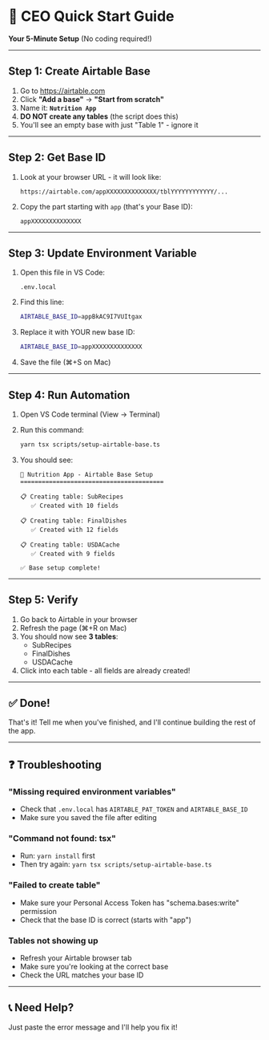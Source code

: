 # 🚀 CEO Quick Start Guide

**Your 5-Minute Setup** (No coding required!)

---

## Step 1: Create Airtable Base

1. Go to https://airtable.com
2. Click **"Add a base"** → **"Start from scratch"**
3. Name it: **`Nutrition App`**
4. **DO NOT create any tables** (the script does this)
5. You'll see an empty base with just "Table 1" - ignore it

---

## Step 2: Get Base ID

1. Look at your browser URL - it will look like:
   ```
   https://airtable.com/appXXXXXXXXXXXXXX/tblYYYYYYYYYYYY/...
   ```

2. Copy the part starting with `app` (that's your Base ID):
   ```
   appXXXXXXXXXXXXXX
   ```

---

## Step 3: Update Environment Variable

1. Open this file in VS Code:
   ```
   .env.local
   ```

2. Find this line:
   ```bash
   AIRTABLE_BASE_ID=appBkAC9I7VUItgax
   ```

3. Replace it with YOUR new base ID:
   ```bash
   AIRTABLE_BASE_ID=appXXXXXXXXXXXXXX
   ```

4. Save the file (⌘+S on Mac)

---

## Step 4: Run Automation

1. Open VS Code terminal (View → Terminal)

2. Run this command:
   ```bash
   yarn tsx scripts/setup-airtable-base.ts
   ```

3. You should see:
   ```
   🚀 Nutrition App - Airtable Base Setup
   ========================================
   
   📋 Creating table: SubRecipes
      ✅ Created with 10 fields
   
   📋 Creating table: FinalDishes
      ✅ Created with 12 fields
   
   📋 Creating table: USDACache
      ✅ Created with 9 fields
   
   ✅ Base setup complete!
   ```

---

## Step 5: Verify

1. Go back to Airtable in your browser
2. Refresh the page (⌘+R on Mac)
3. You should now see **3 tables**:
   - SubRecipes
   - FinalDishes
   - USDACache
4. Click into each table - all fields are already created!

---

## ✅ Done!

That's it! Tell me when you've finished, and I'll continue building the rest of the app.

---

## ❓ Troubleshooting

### "Missing required environment variables"
- Check that `.env.local` has `AIRTABLE_PAT_TOKEN` and `AIRTABLE_BASE_ID`
- Make sure you saved the file after editing

### "Command not found: tsx"
- Run: `yarn install` first
- Then try again: `yarn tsx scripts/setup-airtable-base.ts`

### "Failed to create table"
- Make sure your Personal Access Token has "schema.bases:write" permission
- Check that the base ID is correct (starts with "app")

### Tables not showing up
- Refresh your Airtable browser tab
- Make sure you're looking at the correct base
- Check the URL matches your base ID

---

## 📞 Need Help?

Just paste the error message and I'll help you fix it!
